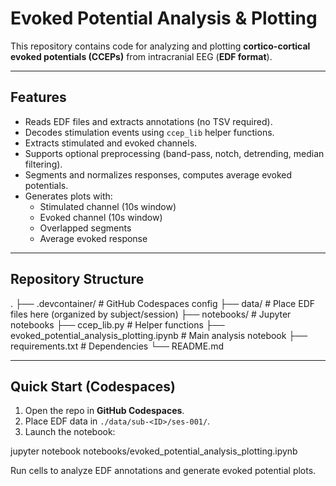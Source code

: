 # Evoked Potential Analysis & Plotting

This repository contains code for analyzing and plotting **cortico-cortical evoked potentials (CCEPs)** from intracranial EEG (**EDF format**).

---

## Features
- Reads EDF files and extracts annotations (no TSV required).
- Decodes stimulation events using `ccep_lib` helper functions.
- Extracts stimulated and evoked channels.
- Supports optional preprocessing (band-pass, notch, detrending, median filtering).
- Segments and normalizes responses, computes average evoked potentials.
- Generates plots with:
  - Stimulated channel (10s window)
  - Evoked channel (10s window)
  - Overlapped segments
  - Average evoked response

---

## Repository Structure
.
├── .devcontainer/ # GitHub Codespaces config
├── data/ # Place EDF files here (organized by subject/session)
├── notebooks/ # Jupyter notebooks
├── ccep_lib.py # Helper functions
├── evoked_potential_analysis_plotting.ipynb # Main analysis notebook
├── requirements.txt # Dependencies
└── README.md


---

## Quick Start (Codespaces)

1. Open the repo in **GitHub Codespaces**.
2. Place EDF data in `./data/sub-<ID>/ses-001/`.
3. Launch the notebook:

jupyter notebook notebooks/evoked_potential_analysis_plotting.ipynb

Run cells to analyze EDF annotations and generate evoked potential plots.

